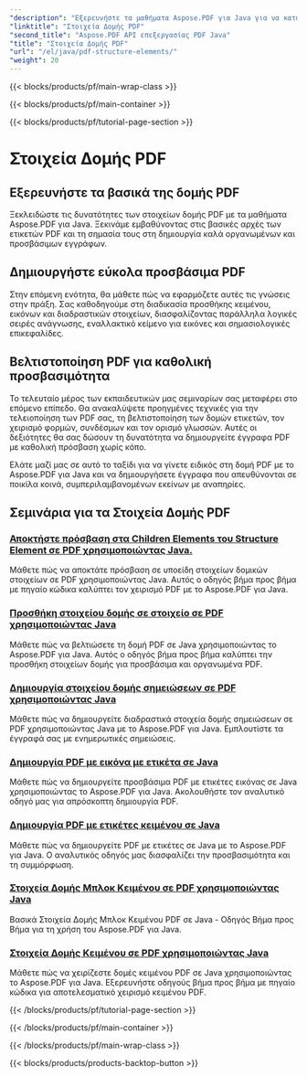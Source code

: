 ```yaml
---
"description": "Εξερευνήστε τα μαθήματα Aspose.PDF για Java για να κατανοήσετε τα στοιχεία δομής PDF. Δημιουργήστε οργανωμένα, προσβάσιμα PDF χωρίς κόπο."
"linktitle": "Στοιχεία Δομής PDF"
"second_title": "Aspose.PDF API επεξεργασίας PDF Java"
"title": "Στοιχεία Δομής PDF"
"url": "/el/java/pdf-structure-elements/"
"weight": 20
---
```


{{< blocks/products/pf/main-wrap-class >}}

{{< blocks/products/pf/main-container >}}

{{< blocks/products/pf/tutorial-page-section >}}

# Στοιχεία Δομής PDF


## Εξερευνήστε τα βασικά της δομής PDF

Ξεκλειδώστε τις δυνατότητες των στοιχείων δομής PDF με τα μαθήματα Aspose.PDF για Java. Ξεκινάμε εμβαθύνοντας στις βασικές αρχές των ετικετών PDF και τη σημασία τους στη δημιουργία καλά οργανωμένων και προσβάσιμων εγγράφων. 

## Δημιουργήστε εύκολα προσβάσιμα PDF

Στην επόμενη ενότητα, θα μάθετε πώς να εφαρμόζετε αυτές τις γνώσεις στην πράξη. Σας καθοδηγούμε στη διαδικασία προσθήκης κειμένου, εικόνων και διαδραστικών στοιχείων, διασφαλίζοντας παράλληλα λογικές σειρές ανάγνωσης, εναλλακτικό κείμενο για εικόνες και σημασιολογικές επικεφαλίδες. 

## Βελτιστοποίηση PDF για καθολική προσβασιμότητα

Το τελευταίο μέρος των εκπαιδευτικών μας σεμιναρίων σας μεταφέρει στο επόμενο επίπεδο. Θα ανακαλύψετε προηγμένες τεχνικές για την τελειοποίηση των PDF σας, τη βελτιστοποίηση των δομών ετικετών, τον χειρισμό φορμών, συνδέσμων και τον ορισμό γλωσσών. Αυτές οι δεξιότητες θα σας δώσουν τη δυνατότητα να δημιουργείτε έγγραφα PDF με καθολική πρόσβαση χωρίς κόπο.

Ελάτε μαζί μας σε αυτό το ταξίδι για να γίνετε ειδικός στη δομή PDF με το Aspose.PDF για Java και να δημιουργήσετε έγγραφα που απευθύνονται σε ποικίλα κοινά, συμπεριλαμβανομένων εκείνων με αναπηρίες.
## Σεμινάρια για τα Στοιχεία Δομής PDF
### [Αποκτήστε πρόσβαση στα Children Elements του Structure Element σε PDF χρησιμοποιώντας Java.](./access-children-elements-of-structure-element-in-pdf-using-java/)
Μάθετε πώς να αποκτάτε πρόσβαση σε υποείδη στοιχείων δομικών στοιχείων σε PDF χρησιμοποιώντας Java. Αυτός ο οδηγός βήμα προς βήμα με πηγαίο κώδικα καλύπτει τον χειρισμό PDF με το Aspose.PDF για Java.
### [Προσθήκη στοιχείου δομής σε στοιχείο σε PDF χρησιμοποιώντας Java](./add-structure-element-into-element-in-pdf-using-java/)
Μάθετε πώς να βελτιώσετε τη δομή PDF σε Java χρησιμοποιώντας το Aspose.PDF για Java. Αυτός ο οδηγός βήμα προς βήμα καλύπτει την προσθήκη στοιχείων δομής για προσβάσιμα και οργανωμένα PDF.
### [Δημιουργία στοιχείου δομής σημειώσεων σε PDF χρησιμοποιώντας Java](./create-note-structure-element-in-pdf-using-java/)
Μάθετε πώς να δημιουργείτε διαδραστικά στοιχεία δομής σημειώσεων σε PDF χρησιμοποιώντας Java με το Aspose.PDF για Java. Εμπλουτίστε τα έγγραφά σας με ενημερωτικές σημειώσεις.
### [Δημιουργία PDF με εικόνα με ετικέτα σε Java](./create-pdf-with-tagged-image-in-java/)
Μάθετε πώς να δημιουργείτε προσβάσιμα PDF με ετικέτες εικόνας σε Java χρησιμοποιώντας το Aspose.PDF για Java. Ακολουθήστε τον αναλυτικό οδηγό μας για απρόσκοπτη δημιουργία PDF.
### [Δημιουργία PDF με ετικέτες κειμένου σε Java](./create-pdf-with-tagged-text-in-java/)
Μάθετε πώς να δημιουργείτε PDF με ετικέτες σε Java με το Aspose.PDF για Java. Ο αναλυτικός οδηγός μας διασφαλίζει την προσβασιμότητα και τη συμμόρφωση.
### [Στοιχεία Δομής Μπλοκ Κειμένου σε PDF χρησιμοποιώντας Java](./text-block-structure-elements-in-pdf-using-java/)
Βασικά Στοιχεία Δομής Μπλοκ Κειμένου PDF σε Java - Οδηγός Βήμα προς Βήμα για τη χρήση του Aspose.PDF για Java.
### [Στοιχεία Δομής Κειμένου σε PDF χρησιμοποιώντας Java](./text-structure-elements-in-pdf-using-java/)
Μάθετε πώς να χειρίζεστε δομές κειμένου PDF σε Java χρησιμοποιώντας το Aspose.PDF για Java. Εξερευνήστε οδηγούς βήμα προς βήμα με πηγαίο κώδικα για αποτελεσματικό χειρισμό κειμένου PDF.

{{< /blocks/products/pf/tutorial-page-section >}}

{{< /blocks/products/pf/main-container >}}

{{< /blocks/products/pf/main-wrap-class >}}

{{< blocks/products/products-backtop-button >}}